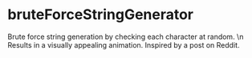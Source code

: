 # bruteForceStringGenerator
Brute force string generation by checking each character at random. \n
Results in a visually appealing animation. 
Inspired by a post on Reddit. 
